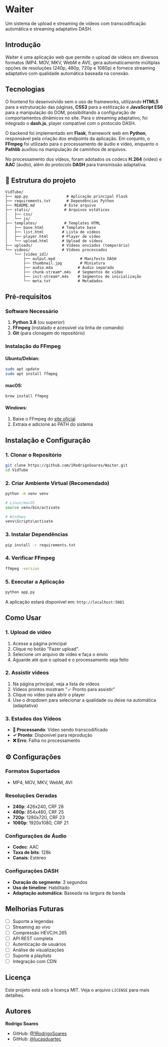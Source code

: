 # Waiter

Um sistema de upload e streaming de vídeos com transcodificação automática e streaming adaptativo DASH.

## Introdução

Waiter é uma aplicação web que permite o upload de vídeos em diversos formatos (MP4. MOV, MKV, WebM e AVI), gera automaticamente múltiplas opções de resoluções (240p, 480p, 720p e 1080p) e fornece streaming adaptativo com qualidade automática baseada na conexão. 

## Tecnologias

O frontend foi desenvolvido sem o uso de frameworks, utilizando **HTML5** para a estruturação das páginas, **CSS3** para a estilização e **JavaScript ES6** para a manipulação do DOM, possibilitando a configuração de comportamentos dinâmicos no site. Para o streaming adaptativo, foi integrado o **dash.js**, player compatível com o protocolo DASH.

O backend foi implementado em **Flask**, framework web em **Python**, responsável pela criação dos endpoints da aplicação. Em conjunto, o **FFmpeg** foi utilizado para o processamento de áudio e vídeo, enquanto o **Pathlib** auxiliou na manipulação de caminhos de arquivos.

No processamento dos vídeos, foram adotados os codecs **H.264** (vídeo) e **AAC** (áudio), além do protocolo **DASH** para transmissão adaptativa.

## 📁 Estrutura do projeto

```
VidTube/
├── app.py                 # Aplicação principal Flask
├── requirements.txt       # Dependências Python
├── README.md             # Este arquivo
├── static/               # Arquivos estáticos
│   ├── css/
│   └── js/
├── templates/            # Templates HTML
│   ├── base.html        # Template base
│   ├── list.html        # Lista de vídeos
│   ├── player.html      # Player de vídeo
│   └── upload.html      # Upload de vídeos
├── uploads/             # Vídeos enviados (temporário)
└── videos/              # Vídeos processados
    └── [video_id]/
        ├── output.mpd           # Manifesto DASH
        ├── thumbnail.jpg        # Miniatura
        ├── audio.m4a           # Áudio separado
        ├── chunk-stream*.m4s   # Segmentos de vídeo
        ├── init-stream*.m4s    # Segmentos de inicialização
        └── meta.txt            # Metadados
```

## Pré-requisitos

### Software Necessário
1. **Python 3.8** (ou superior)
2. **FFmpeg** (instalado e acessível via linha de comando)
3. **Git** (para clonagem do repositório)

### Instalação do FFmpeg

#### Ubuntu/Debian:
```bash
sudo apt update
sudo apt install ffmpeg
```

#### macOS:
```bash
brew install ffmpeg
```

#### Windows:
1. Baixe o FFmpeg do [site oficial](https://ffmpeg.org/download.html)
2. Extraia e adicione ao PATH do sistema

## Instalação e Configuração

### 1. Clonar o Repositório
```bash
git clone https://github.com/1RodrigoSoares/Waiter.git
cd VidTube
```

### 2. Criar Ambiente Virtual (Recomendado)
```bash
python -m venv venv

# Linux/macOS
source venv/bin/activate

# Windows
venv\Scripts\activate
```

### 3. Instalar Dependências
```bash
pip install -r requirements.txt
```

### 4. Verificar FFmpeg
```bash
ffmpeg -version
```

### 5. Executar a Aplicação
```bash
python app.py
```

A aplicação estará disponível em: `http://localhost:5001`

## Como Usar

### 1. Upload de vídeo
1. Acesse a página principal
2. Clique no botão "Fazer upload".
3. Selecione um arquivo de vídeo e faça o envio
4. Aguarde até que o upload e o processamento seja feito

### 2. Assistir vídeos
1. Na página principal, veja a lista de vídeos
2. Vídeos prontos mostram "✓ Pronto para assistir"
3. Clique no vídeo para abrir o player
4. Use o dropdown para selecionar a qualidade ou deixe na automática (adaptativa)

### 3. Estados dos Vídeos
- **🔄 Processando**: Vídeo sendo transcodificado
- **✓ Pronto**: Disponível para reprodução
- **❌ Erro**: Falha no processamento

## ⚙️ Configurações

### Formatos Suportados
- MP4, MOV, MKV, WebM, AVI

### Resoluções Geradas
- **240p**: 426x240, CRF 28
- **480p**: 854x480, CRF 25
- **720p**: 1280x720, CRF 23
- **1080p**: 1920x1080, CRF 21

### Configurações de Áudio
- **Codec**: AAC
- **Taxa de bits**: 128k
- **Canais**: Estéreo

### Configurações DASH
- **Duração do segmento**: 3 segundos
- **Uso de timeline**: Habilitado
- **Adaptação automática**: Baseada na largura de banda


## Melhorias Futuras

- [ ] Suporte a legendas
- [ ] Streaming ao vivo
- [ ] Compressão HEVC/H.265
- [ ] API REST completa
- [ ] Autenticação de usuários
- [ ] Análise de visualizações
- [ ] Suporte a playlists
- [ ] Integração com CDN

## Licença

Este projeto está sob a licença MIT. Veja o arquivo `LICENSE` para mais detalhes.

## Autores

**Rodrigo Soares**
- GitHub: [@1RodrigoSoares](https://github.com/1RodrigoSoares)
- GitHub: [@lucasduartec](https://github.com/lucasduartec)
